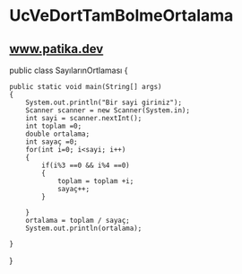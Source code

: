 # UcVeDortTamBolmeOrtalama
www.patika.dev
--------------------------


public class SayılarınOrtlaması 
{

	public static void main(String[] args) 
	{
		System.out.println("Bir sayi giriniz");
		Scanner scanner = new Scanner(System.in);
		int sayi = scanner.nextInt();
		int toplam =0;
		double ortalama;
		int sayaç =0;
		for(int i=0; i<sayi; i++)
		{
			if(i%3 ==0 && i%4 ==0)
			{
				toplam = toplam +i;
				sayaç++;
			}
		
		}
		ortalama = toplam / sayaç;
		System.out.println(ortalama);

	}

}
